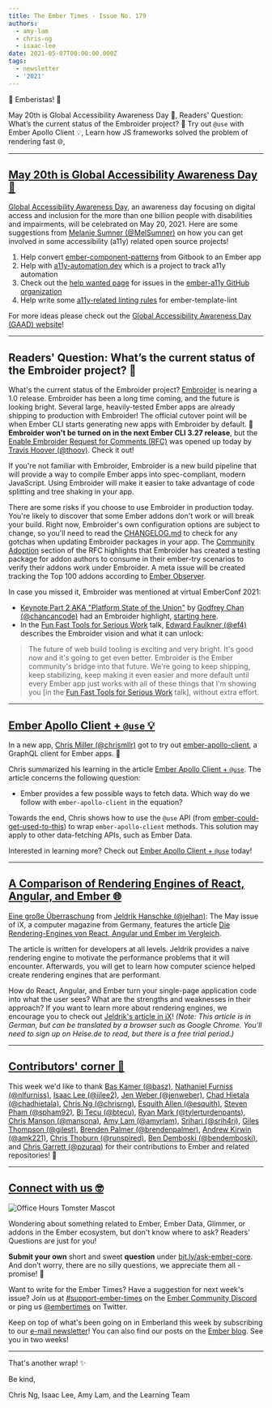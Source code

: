 ```yaml
---
title: The Ember Times - Issue No. 179
authors:
  - amy-lam
  - chris-ng
  - isaac-lee
date: 2021-05-07T00:00:00.000Z
tags:
  - newsletter
  - '2021'
---
```


👋 Emberistas! 🐹

May 20th is Global Accessibility Awareness Day 💟,
Readers' Question: What’s the current status of the Embroider project? 🧵
Try out `@use` with Ember Apollo Client 💡,
Learn how JS frameworks solved the problem of rendering fast 🌐,

---

## [May 20th is Global Accessibility Awareness Day 💟](https://twitter.com/melaniersumner/status/1389703699241578502?s=20)

[Global Accessibility Awareness Day](https://en.wikipedia.org/wiki/Global_Accessibility_Awareness_Day), an awareness day focusing on digital access and inclusion for the more than one billion people with disabilities and impairments, will be celebrated on May 20, 2021. Here are some suggestions from [Melanie Sumner (@MelSumner)](https://github.com/MelSumner) on how you can get involved in some accessibility (a11y) related open source projects!

1. Help convert [ember-component-patterns](https://github.com/ember-components/ember-component-patterns) from Gitbook to an Ember app
2. Help with [a11y-automation.dev](https://github.com/MelSumner/a11y-automation) which is a project to track a11y automation
3. Check out the [help wanted page](https://help-wanted.emberjs.com/ember-a11y) for issues in the [ember-a11y GitHub organization](https://github.com/ember-a11y)
4. Help write some [a11y-related linting rules](https://github.com/ember-template-lint/ember-template-lint/issues?q=is%3Aopen+is%3Aissue+label%3Aa11y) for ember-template-lint

For more ideas please check out the [Global Accessibility Awareness Day (GAAD) website](https://globalaccessibilityawarenessday.org/)!

---

## Readers' Question: What’s the current status of the Embroider project? 🧵

What's the current status of the Embroider project? [Embroider](https://github.com/embroider-build/embroider) is nearing a 1.0 release. Embroider has been a long time coming, and the future is looking bright. Several large, heavily-tested Ember apps are already shipping to production with Embroider! The official cutover point will be when Ember CLI starts generating new apps with Embroider by default. 🙌 **Embroider won't be turned on in the next Ember CLI 3.27 release**, but the [Enable Embroider Request for Comments (RFC)](https://github.com/emberjs/rfcs/pull/746) was opened up today by [Travis Hoover (@thoov)](https://github.com/thoov). Check it out!

If you're not familiar with Embroider, Embroider is a new build pipeline that will provide a way to compile Ember apps into spec-compliant, modern JavaScript. Using Embroider will make it easier to take advantage of code splitting and tree shaking in your app.

There are some risks if you choose to use Embroider in production today. You're likely to discover that some Ember addons don't work or will break your build. Right now, Embroider's own configuration options are subject to change, so you'll need to read the [CHANGELOG.md](https://github.com/embroider-build/embroider/blob/master/CHANGELOG.md) to check for any gotchas when updating Embroider packages in your app. The [Community Adoption](https://github.com/emberjs/rfcs/blob/dbb7a7c5dc7a6698368f078aa66f97c4bddd4bcb/text/0000-enable-embroider.md#community-adoption) section of the RFC highlights that Embroider has created a testing package for addon authors to consume in their ember-try scenarios to verify their addons work under Embroider. A meta issue will be created tracking the Top 100 addons according to [Ember Observer](https://emberobserver.com/).

In case you missed it, Embroider was mentioned at virtual EmberConf 2021:

- [Keynote Part 2 AKA "Platform State of the Union"](https://www.youtube.com/watch?v=1Z6cLV2licU) by [Godfrey Chan (@chancancode)](https://github.com/chancancode) had an Embroider highlight, [starting here](https://youtu.be/1Z6cLV2licU?t=555).
- In the [Fun Fast Tools for Serious Work](https://www.youtube.com/watch?v=09USvAy7w9g) talk, [Edward Faulkner (@ef4)](https://github.com/ef4) describes the Embroider vision and what it can unlock:

<!-- alex ignore wjust -->
> The future of web build tooling is exciting and very bright. It's good now and it's going to get even better. Embroider is the Ember community's bridge into that future. We're going to keep shipping, keep stabilizing, keep making it even easier and more default until every Ember app just works with all of these things that I'm showing you [in the [Fun Fast Tools for Serious Work](https://www.youtube.com/watch?v=09USvAy7w9g) talk], without extra effort.

---

## [Ember Apollo Client + `@use` 💡](https://dev.to/chrismllr/ember-apollo-client-use-5h3o)

In a new app, [Chris Miller (@chrismllr)](https://github.com/chrismllr) got to try out [ember-apollo-client](https://github.com/ember-graphql/ember-apollo-client), a GraphQL client for Ember apps. 🧡

Chris summarized his learning in the article [Ember Apollo Client + `@use`](https://dev.to/chrismllr/ember-apollo-client-use-5h3o). The article concerns the following question:

- Ember provides a few possible ways to fetch data. Which way do we follow with `ember-apollo-client` in the equation?

Towards the end, Chris shows how to use the `@use` API (from [ember-could-get-used-to-this](https://github.com/pzuraq/ember-could-get-used-to-this)) to wrap `ember-apollo-client` methods. This solution may apply to other data-fetching APIs, such as Ember Data.

Interested in learning more? Check out [Ember Apollo Client + `@use`](https://dev.to/chrismllr/ember-apollo-client-use-5h3o) today!

---

## [A Comparison of Rendering Engines of React, Angular, and Ember 🌐](https://www.heise.de/select/ix/2021/5/2018311514916341034)

[Eine große Überraschung](https://twitter.com/jelhan1/status/1384931700036222981) from [Jeldrik Hanschke (@jelhan)](https://github.com/jelhan): The May issue of iX, a computer magazine from Germany, features the article [Die Rendering-Engines von React, Angular und Ember im Vergleich](https://www.heise.de/select/ix/2021/5/2018311514916341034).

The article is written for developers at all levels. Jeldrik provides a naive rendering engine to motivate the performance problems that it will encounter. Afterwards, you will get to learn how computer science helped create rendering engines that are performant.

How do React, Angular, and Ember turn your single-page application code into what the user sees? What are the strengths and weaknesses in their approach? If you want to learn more about rendering engines, we encourage you to check out [Jeldrik's article in iX](https://www.heise.de/select/ix/2021/5/2018311514916341034)! *(Note: This article is in German, but can be translated by a browser such as Google Chrome. You'll need to sign up on Heise.de to read, but there is a free trial period.)*

---

## [Contributors' corner 👏](https://guides.emberjs.com/release/contributing/repositories/)

<p>This week we'd like to thank <a href="https://github.com/basz" rel="noopener noreferrer" target="_blank">Bas Kamer (@basz)</a>, <a href="https://github.com/nlfurniss" rel="noopener noreferrer" target="_blank">Nathaniel Furniss (@nlfurniss)</a>, <a href="https://github.com/ijlee2" rel="noopener noreferrer" target="_blank">Isaac Lee (@ijlee2)</a>, <a href="https://github.com/jenweber" rel="noopener noreferrer" target="_blank">Jen Weber (@jenweber)</a>, <a href="https://github.com/chadhietala" rel="noopener noreferrer" target="_blank">Chad Hietala (@chadhietala)</a>, <a href="https://github.com/chrisrng" rel="noopener noreferrer" target="_blank">Chris Ng (@chrisrng)</a>, <a href="https://github.com/esquith" rel="noopener noreferrer" target="_blank">Esquith Allen (@esquith)</a>, <a href="https://github.com/spham92" rel="noopener noreferrer" target="_blank">Steven Pham (@spham92)</a>, <a href="https://github.com/btecu" rel="noopener noreferrer" target="_blank">Bj Tecu (@btecu)</a>, <a href="https://github.com/tylerturdenpants" rel="noopener noreferrer" target="_blank">Ryan Mark (@tylerturdenpants)</a>, <a href="https://github.com/mansona" rel="noopener noreferrer" target="_blank">Chris Manson (@mansona)</a>, <a href="https://github.com/amyrlam" rel="noopener noreferrer" target="_blank">Amy Lam (@amyrlam)</a>, <a href="https://github.com/srih4ri" rel="noopener noreferrer" target="_blank">Srihari (@srih4ri)</a>, <a href="https://github.com/gilest" rel="noopener noreferrer" target="_blank">Giles Thompson (@gilest)</a>, <a href="https://github.com/brendenpalmer" rel="noopener noreferrer" target="_blank">Brenden Palmer (@brendenpalmer)</a>, <a href="https://github.com/amk221" rel="noopener noreferrer" target="_blank">Andrew Kirwin (@amk221)</a>, <a href="https://github.com/runspired" rel="noopener noreferrer" target="_blank">Chris Thoburn (@runspired)</a>, <a href="https://github.com/bendemboski" rel="noopener noreferrer" target="_blank">Ben Demboski (@bendemboski)</a>, and <a href="https://github.com/pzuraq" rel="noopener noreferrer" target="_blank">Chris Garrett (@pzuraq)</a> for their contributions to Ember and related repositories! 💖</p>

---

## [Connect with us 🤓](https://docs.google.com/forms/d/e/1FAIpQLScqu7Lw_9cIkRtAiXKitgkAo4xX_pV1pdCfMJgIr6Py1V-9Og/viewform)

<div class="blog-row">
  <img class="float-right small transparent padded" alt="Office Hours Tomster Mascot" title="Readers' Questions" src="/images/tomsters/officehours.png" />

  <p>Wondering about something related to Ember, Ember Data, Glimmer, or addons in the Ember ecosystem, but don't know where to ask? Readers’ Questions are just for you!</p>

  <p><strong>Submit your own</strong> short and sweet <strong>question</strong> under <a href="https://bit.ly/ask-ember-core" target="rq">bit.ly/ask-ember-core</a>. And don’t worry, there are no silly questions, we appreciate them all - promise! 🤞</p>

  <p>Want to write for the Ember Times? Have a suggestion for next week's issue? Join us at <a href="https://discordapp.com/channels/480462759797063690/485450546887786506">#support-ember-times</a> on the <a href="https://discord.gg/emberjs">Ember Community Discord</a> or ping us <a href="https://twitter.com/embertimes">@embertimes</a> on Twitter.</p>

  <p>Keep on top of what's been going on in Emberland this week by subscribing to our <a href="https://embertimes.substack.com/">e-mail newsletter</a>! You can also find our posts on the <a href="https://blog.emberjs.com/tag/newsletter">Ember blog</a>. See you in two weeks!</p>
</div>

---

That's another wrap! ✨

Be kind,

Chris Ng, Isaac Lee, Amy Lam, and the Learning Team
